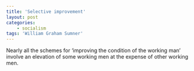 ```yaml
---
title: 'Selective improvement'
layout: post
categories:
    - socialism
tags: 'William Graham Sumner'
---
```


Nearly all the schemes for ‘improving the condition of the working man’ involve an elevation of some working men at the expense of other working men.